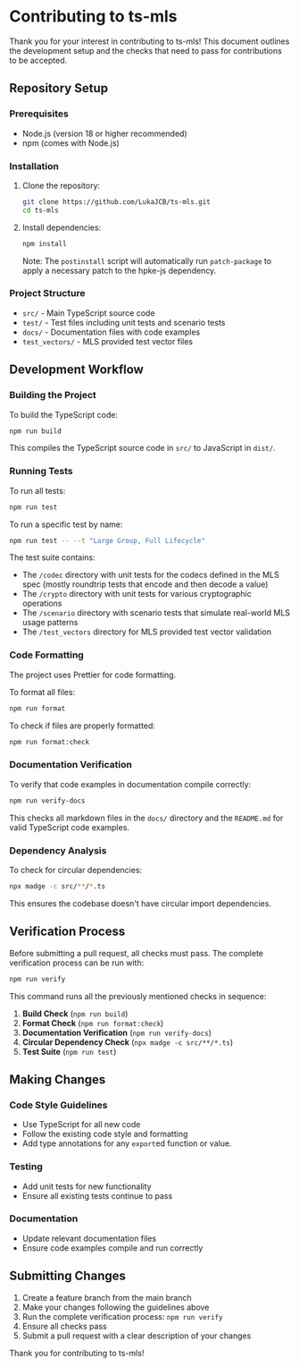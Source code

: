 # Contributing to ts-mls

Thank you for your interest in contributing to ts-mls! This document outlines the development setup and the checks that need to pass for contributions to be accepted.

## Repository Setup

### Prerequisites

- Node.js (version 18 or higher recommended)
- npm (comes with Node.js)

### Installation

1. Clone the repository:

   ```bash
   git clone https://github.com/LukaJCB/ts-mls.git
   cd ts-mls
   ```

2. Install dependencies:

   ```bash
   npm install
   ```

   Note: The `postinstall` script will automatically run `patch-package` to apply a necessary patch to the hpke-js dependency.

### Project Structure

- `src/` - Main TypeScript source code
- `test/` - Test files including unit tests and scenario tests
- `docs/` - Documentation files with code examples
- `test_vectors/` - MLS provided test vector files

## Development Workflow

### Building the Project

To build the TypeScript code:

```bash
npm run build
```

This compiles the TypeScript source code in `src/` to JavaScript in `dist/`.

### Running Tests

To run all tests:

```bash
npm run test
```

To run a specific test by name:

```bash
npm run test -- --t "Large Group, Full Lifecycle"
```

The test suite contains:

- The `/codec` directory with unit tests for the codecs defined in the MLS spec (mostly roundtrip tests that encode and then decode a value)
- The `/crypto` directory with unit tests for various cryptographic operations
- The `/scenario` directory with scenario tests that simulate real-world MLS usage patterns
- The `/test_vectors` directory for MLS provided test vector validation

### Code Formatting

The project uses Prettier for code formatting.

To format all files:

```bash
npm run format
```

To check if files are properly formatted:

```bash
npm run format:check
```

### Documentation Verification

To verify that code examples in documentation compile correctly:

```bash
npm run verify-docs
```

This checks all markdown files in the `docs/` directory and the `README.md` for valid TypeScript code examples.

### Dependency Analysis

To check for circular dependencies:

```bash
npx madge -c src/**/*.ts
```

This ensures the codebase doesn't have circular import dependencies.

## Verification Process

Before submitting a pull request, all checks must pass. The complete verification process can be run with:

```bash
npm run verify
```

This command runs all the previously mentioned checks in sequence:

1. **Build Check** (`npm run build`)
2. **Format Check** (`npm run format:check`)
3. **Documentation Verification** (`npm run verify-docs`)
4. **Circular Dependency Check** (`npx madge -c src/**/*.ts`)
5. **Test Suite** (`npm run test`)

## Making Changes

### Code Style Guidelines

- Use TypeScript for all new code
- Follow the existing code style and formatting
- Add type annotations for any `export`ed function or value.

### Testing

- Add unit tests for new functionality
- Ensure all existing tests continue to pass

### Documentation

- Update relevant documentation files
- Ensure code examples compile and run correctly

## Submitting Changes

1. Create a feature branch from the main branch
2. Make your changes following the guidelines above
3. Run the complete verification process: `npm run verify`
4. Ensure all checks pass
5. Submit a pull request with a clear description of your changes

Thank you for contributing to ts-mls!
